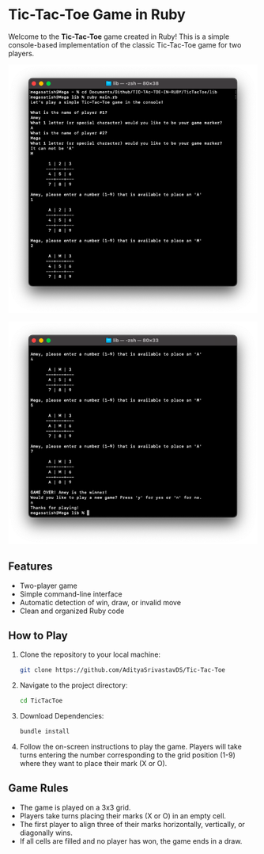# Tic-Tac-Toe Game in Ruby

Welcome to the **Tic-Tac-Toe** game created in Ruby! This is a simple console-based implementation of the classic Tic-Tac-Toe game for two players.

![Project Logo](static/Output1.png)

![Project Logo](static/Output2.png)

## Features

- Two-player game
- Simple command-line interface
- Automatic detection of win, draw, or invalid move
- Clean and organized Ruby code

## How to Play

1. Clone the repository to your local machine:
    ```bash
    git clone https://github.com/AdityaSrivastavDS/Tic-Tac-Toe
    ```
2. Navigate to the project directory:
    ```bash
    cd TicTacToe
    ```
3. Download Dependencies:
    ```bash
    bundle install
    ```

4. Follow the on-screen instructions to play the game. Players will take turns entering the number corresponding to the grid position (1-9) where they want to place their mark (X or O).

## Game Rules

- The game is played on a 3x3 grid.
- Players take turns placing their marks (X or O) in an empty cell.
- The first player to align three of their marks horizontally, vertically, or diagonally wins.
- If all cells are filled and no player has won, the game ends in a draw.

